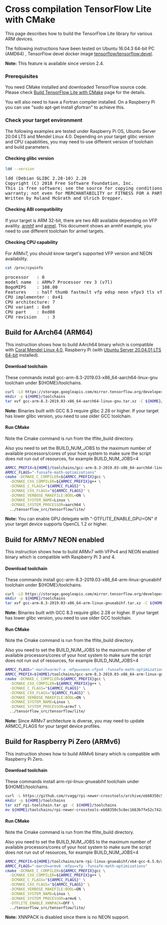 # Cross compilation TensorFlow Lite with CMake

This page describes how to build the TensorFlow Lite library for various ARM
devices.

The following instructions have been tested on Ubuntu 16.04.3 64-bit PC (AMD64)
, TensorFlow devel docker image
[tensorflow/tensorflow:devel](https://hub.docker.com/r/tensorflow/tensorflow/tags/).

**Note:** This feature is available since version 2.4.

### Prerequisites

You need CMake installed and downloaded TensorFlow source code. Please check
[Build TensorFlow Lite with CMake](https://www.tensorflow.org/lite/guide/build_cmake)
page for the details.

You will also need to have a Fortran compiler installed. On a Raspberry Pi you can 
use "sudo apt-get install gfortran" to achieve this.

### Check your target environment

The following examples are tested under Raspberry Pi OS, Ubuntu Server 20.04 LTS
and Mendel Linux 4.0. Depending on your target glibc version and CPU
capabilities, you may need to use different version of toolchain and build
parameters.

#### Checking glibc version

```sh
ldd --version
```

<pre  class="tfo-notebook-code-cell-output">
ldd (Debian GLIBC 2.28-10) 2.28
Copyright (C) 2018 Free Software Foundation, Inc.
This is free software; see the source for copying conditions.  There is NO
warranty; not even for MERCHANTABILITY or FITNESS FOR A PARTICULAR PURPOSE.
Written by Roland McGrath and Ulrich Drepper.
</pre>

#### Checking ABI compatibility

If your target is ARM 32-bit, there are two ABI available depending on VFP
availity. [armhf](https://wiki.debian.org/ArmHardFloatPort) and
[armel](https://wiki.debian.org/ArmEabiPort). This document shows an armhf
example, you need to use different toolchain for armel targets.

#### Checking CPU capability

For ARMv7, you should know target's supported VFP version and NEON availability.

```sh
cat /proc/cpuinfo
```

<pre  class="tfo-notebook-code-cell-output">
processor   : 0
model name  : ARMv7 Processor rev 3 (v7l)
BogoMIPS    : 108.00
Features    : half thumb fastmult vfp edsp neon vfpv3 tls vfpv4 idiva idivt vfpd32 lpae evtstrm crc32
CPU implementer : 0x41
CPU architecture: 7
CPU variant : 0x0
CPU part    : 0xd08
CPU revision    : 3
</pre>

## Build for AArch64 (ARM64)

This instruction shows how to build AArch64 binary which is compatible with
[Coral Mendel Linux 4.0](https://coral.ai/), Raspberry Pi (with
[Ubuntu Server 20.04.01 LTS 64-bit](https://ubuntu.com/download/raspberry-pi)
installed).

#### Download toolchain

These commands install gcc-arm-8.3-2019.03-x86_64-aarch64-linux-gnu toolchain
under ${HOME}/toolchains.

```sh
curl -LO https://storage.googleapis.com/mirror.tensorflow.org/developer.arm.com/media/Files/downloads/gnu-a/8.3-2019.03/binrel/gcc-arm-8.3-2019.03-x86_64-aarch64-linux-gnu.tar.xz
mkdir -p ${HOME}/toolchains
tar xvf gcc-arm-8.3-2019.03-x86_64-aarch64-linux-gnu.tar.xz -C ${HOME}/toolchains
```

**Note:** Binaries built with GCC 8.3 require glibc 2.28 or higher. If your
target has lower glibc version, you need to use older GCC toolchain.

#### Run CMake 

Note the Cmake command is run from the tflite_build directory.

Also you need to set the BUILD_NUM_JOBS to the maximum number of available processors/cores 
of your host system to make sure the script does not run out of resources, for example 
BUILD_NUM_JOBS=4

```sh
ARMCC_PREFIX=${HOME}/toolchains/gcc-arm-8.3-2019.03-x86_64-aarch64-linux-gnu/bin/aarch64-linux-gnu-
ARMCC_FLAGS="-funsafe-math-optimizations"
cmake -DCMAKE_C_COMPILER=${ARMCC_PREFIX}gcc \
  -DCMAKE_CXX_COMPILER=${ARMCC_PREFIX}g++ \
  -DCMAKE_C_FLAGS="${ARMCC_FLAGS}" \
  -DCMAKE_CXX_FLAGS="${ARMCC_FLAGS}" \
  -DCMAKE_VERBOSE_MAKEFILE:BOOL=ON \
  -DCMAKE_SYSTEM_NAME=Linux \
  -DCMAKE_SYSTEM_PROCESSOR=aarch64 \
  ../tensorflow_src/tensorflow/lite/
```

**Note:** You can enable GPU delegate with "-DTFLITE_ENABLE_GPU=ON" if your
target device supports OpenCL 1.2 or higher.

## Build for ARMv7 NEON enabled

This instruction shows how to build ARMv7 with VFPv4 and NEON enabled binary
which is compatible with Raspberry Pi 3 and 4.

#### Download toolchain

These commands install gcc-arm-8.3-2019.03-x86_64-arm-linux-gnueabihf toolchain
under ${HOME}/toolchains.

```sh
curl -LO https://storage.googleapis.com/mirror.tensorflow.org/developer.arm.com/media/Files/downloads/gnu-a/8.3-2019.03/binrel/gcc-arm-8.3-2019.03-x86_64-arm-linux-gnueabihf.tar.xz
mkdir -p ${HOME}/toolchains
tar xvf gcc-arm-8.3-2019.03-x86_64-arm-linux-gnueabihf.tar.xz -C ${HOME}/toolchains
```

**Note:** Binaries built with GCC 8.3 require glibc 2.28 or higher. If your
target has lower glibc version, you need to use older GCC toolchain.

#### Run CMake

Note the Cmake command is run from the tflite_build directory.

Also you need to set the BUILD_NUM_JOBS to the maximum number of available processors/cores 
of your host system to make sure the script does not run out of resources, for example 
BUILD_NUM_JOBS=4

```sh
ARMCC_FLAGS="-march=armv7-a -mfpu=neon-vfpv4 -funsafe-math-optimizations"
ARMCC_PREFIX=${HOME}/toolchains/gcc-arm-8.3-2019.03-x86_64-arm-linux-gnueabihf/bin/arm-linux-gnueabihf-
cmake -DCMAKE_C_COMPILER=${ARMCC_PREFIX}gcc \
  -DCMAKE_CXX_COMPILER=${ARMCC_PREFIX}g++ \
  -DCMAKE_C_FLAGS="${ARMCC_FLAGS}" \
  -DCMAKE_CXX_FLAGS="${ARMCC_FLAGS}" \
  -DCMAKE_VERBOSE_MAKEFILE:BOOL=ON \
  -DCMAKE_SYSTEM_NAME=Linux \
  -DCMAKE_SYSTEM_PROCESSOR=armv7 \
  ../tensorflow_src/tensorflow/lite/
```

**Note:** Since ARMv7 architecture is diverse, you may need to update
ARMCC_FLAGS for your target device profiles.

## Build for Raspberry Pi Zero (ARMv6)

This instruction shows how to build ARMv6 binary which is compatible with
Raspberry Pi Zero.

#### Download toolchain

These commands install arm-rpi-linux-gnueabihf toolchain under
${HOME}/toolchains.

```sh
curl -L https://github.com/rvagg/rpi-newer-crosstools/archive/eb68350c5c8ec1663b7fe52c742ac4271e3217c5.tar.gz -o rpi-toolchain.tar.gz
mkdir -p ${HOME}/toolchains
tar xzf rpi-toolchain.tar.gz -C ${HOME}/toolchains
mv ${HOME}/toolchains/rpi-newer-crosstools-eb68350c5c8ec1663b7fe52c742ac4271e3217c5 ${HOME}/toolchains/arm-rpi-linux-gnueabihf
```

#### Run CMake

Note the Cmake command is run from the tflite_build directory.

Also you need to set the BUILD_NUM_JOBS to the maximum number of available processors/cores 
of your host system to make sure the script does not run out of resources, for example 
BUILD_NUM_JOBS=4

```sh
ARMCC_PREFIX=${HOME}/toolchains/arm-rpi-linux-gnueabihf/x64-gcc-6.5.0/arm-rpi-linux-gnueabihf/bin/arm-rpi-linux-gnueabihf-
ARMCC_FLAGS="-march=armv6 -mfpu=vfp -funsafe-math-optimizations"
cmake -DCMAKE_C_COMPILER=${ARMCC_PREFIX}gcc \
  -DCMAKE_CXX_COMPILER=${ARMCC_PREFIX}g++ \
  -DCMAKE_C_FLAGS="${ARMCC_FLAGS}" \
  -DCMAKE_CXX_FLAGS="${ARMCC_FLAGS}" \
  -DCMAKE_VERBOSE_MAKEFILE:BOOL=ON \
  -DCMAKE_SYSTEM_NAME=Linux \
  -DCMAKE_SYSTEM_PROCESSOR=armv6 \
  -DTFLITE_ENABLE_XNNPACK=OFF \
  ../tensorflow_src/tensorflow/lite/
```

**Note:** XNNPACK is disabled since there is no NEON support.
